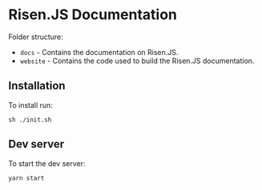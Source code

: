 # Risen.JS Documentation

Folder structure:

- `docs` - Contains the documentation on Risen.JS.
- `website` - Contains the code used to build the Risen.JS documentation.

## Installation

To install run:

```
sh ./init.sh
```

## Dev server

To start the dev server:

```
yarn start
```
